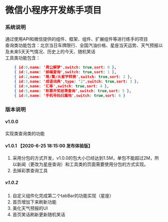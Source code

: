 # 微信小程序开发练手项目
### 系统说明
通过使用API和微信提供的组件、框架、组件、扩展组件等进行练手的项目  
查询类功能包含：北京当日车牌限行、全国汽油价格、星座当天运势、天气预报以及未来5天天气情况、历史上的今天、随机笑话  
工具类功能包含：
```json
    { id:0,name: '周公解梦',switch: true,sort: 0 },
    { id:1,name: '邮编查询',switch: true,sort: 1 },
    { id:2,name: '简/繁/火星字转换',switch: true,sort: 2 },
    { id:3,name: '成语词典',type: '2',switch: true,sort: 3 },
    { id:4,name: '汇率',switch: true,sort: 4 },
    { id:5,name: '彩票开奖结果查询',switch: true,sort: 5 },
    { id:6,name: '手机号码归属地',switch: true,sort: 6 }
```
### 版本说明
#### v1.0.0
实现类查询类的功能

#### v1.0.1 【2020-6-25 18:15:00 发布体验版】
1. 采用分包的方式开发，v1.0.0的包大小已经达到1.5M，单包不能超过2M，所以新闻（更改为星座查询）和工具类的页面需要使用分包的方式实现。
2. 去掉彩票查询工具

##### v1.0.2
1. 自定义组件化完成第二个tabBar的功能实现（星座）
2. 首页增加下来刷新功能
3. 美化天气预报的UI
4. 首页笑话刷新更新随机笑话